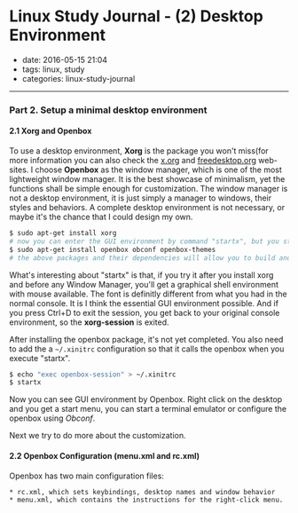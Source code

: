 # Linux Study Journal - (2) Desktop Environment

- date: 2016-05-15 21:04
- tags: linux, study
- categories: linux-study-journal
-----------------------------

### Part 2. Setup a minimal desktop environment

#### 2.1 Xorg and Openbox

To use a desktop environment, **Xorg** is the package you won't miss(for more information you can also check the [x.org](htts://www.x.org/) and [freedesktop.org](https://www.freedesktop.org/) web-sites. I choose **Openbox** as the window manager, which is one of the most lightweight window manager. It is the best showcase of minimalism, yet the functions shall be simple enough for customization. The window manager is not a desktop environment, it is just simply a manager to windows, their styles and behaviors. A complete desktop environment is not necessary, or maybe it's the chance that I could design my own.

```bash
$ sudo apt-get install xorg
# now you can enter the GUI environment by command "startx", but you still need a window manager to do further things
$ sudo apt-get install openbox obconf openbox-themes
# the above packages and their dependencies will allow you to build and configure an Openbox system, along with choices of themes.
```
What's interesting about "startx" is that, if you try it after you install xorg and before any Window Manager, you'll get a graphical shell environment with mouse available. The font is definitly different from what you had in the normal console. It is I think the essential GUI environment possible. And if you press Ctrl+D to exit the session, you get back to your original console environment, so the **xorg-session** is exited.

After installing the openbox package, it's not yet completed. You also need to add the a ```~/.xinitrc``` configuration so that it calls the openbox when you execute "startx".

```bash
$ echo "exec openbox-session" > ~/.xinitrc
$ startx
```

Now you can see GUI environment by Openbox. Right click on the desktop and you get a start menu, you can start a terminal emulator or configure the openbox using *Obconf*.

Next we try to do more about the customization.

#### 2.2 Openbox Configuration (menu.xml and rc.xml)

Openbox has two main configuration files:

	* rc.xml, which sets keybindings, desktop names and window behavior
	* menu.xml, which contains the instructions for the right-click menu.




